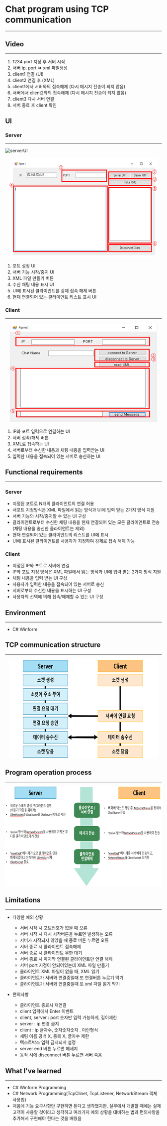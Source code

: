 # Chat program using TCP communication
---

## Video
---

1. 1234 port 지정 후 서버 시작
2. 서버 ip, port => xml 파일생성
2. client1 연결 (UI)
3. client2 연결 후 (XML)
4. client1에서 서버와의 접속해제 (다시 메시지 전송이 되지 않음)
5. 서버에서 client2와의 접속해제 (다시 메시지 전송이 되지 않음)
6. client3 다시 서버 연결
7. 서버 종료 후 client 확인

## UI
### Server
---
![serverUI](https://user-images.githubusercontent.com/67509269/135074223-23522496-a953-4bf6-b012-ff7003b8f8db.PNG)
<p align="center"> <img src="./img/serverUI.PNG" Width="480" Height="320" />  

1. 포트 설정 UI
2. 서버 기능 시작/중지 UI
3. XML 파일 만들기 버튼
4. 수신 채팅 내용 표시 UI
5. UI에 표시된 클라이언트를 강제 접속 해제 버튼
6. 현재 연결되어 있는 클라이언트 리스트 표시 UI

### Client
---
<p align="center"><img src="./img/clientUI.PNG" Width="480" Height="320" />  

1. IP와 포트 입력으로 연결하는 UI
2. 서버 접속/해제 버튼
3. XML로 접속하는 UI
4. 서버로부터 수신한 내용과 채팅 내용을 입력받는 UI
5. 입력한 내용을 접속되어 있는 서버로 송신하는 UI

## Functional requirements
---
### Server
- 지정된 포트로 N개의 클라이언트의 연결 허용
- 서포트 지정방식은 XML 파일에서 읽는 방식과 UI에 입력 받는 2가지 방식 지원
- 서버 기능의 시작/중지할 수 있는 UI 구성
- 클라이언트로부터 수신한 채팅 내용을 현재 연결되어 있는 모든 클라이언트로 전송(채팅 내용을 송신한 클라이언트는 제외)
- 현재 연결되어 있는 클라이언트의 리스트를 UI에 표시
- UI에 표시된 클라이언트를 사용자가 지정하여 강제로 접속 해제 가능

### Client
- 지정된 IP와 포트로 서버에 연결
- IP와 포트 지정 방식은 XML 파일에서 읽는 방식과 UI에 입력 받는 2가지 방식 지원
- 채팅 내용을 입력 받는 UI 구성
- 사용자가 입력한 내용을 접속되어 있는 서버로 송신
- 서버로부터 수신한 내용을 표시하는 UI 구성
- 사용자의 선택에 의해 접속/해제할 수 있는 UI 구성

## Environment
---
- C# Winform

## TCP communication structure
---
<p align="center"><img src="./img/structure.PNG" Width="480" Height="320" /> 

## Program operation process
---
<p align="center"><img src="./img/process.PNG" Width="640" Height="320" /> 

## Limitations
---
- 다양한 예외 상황
  - 서버 시작 시 포트번호가 없을 때 오류
  - 서버 시작 시 다시 시작버튼을 누르면 발생하는 오류
  - 서버가 시작되지 않았을 때 종료 버튼 누르면 오류
  - 서버 종료 시 클라이언트 접속해제
  - 서버 종료 시 클라이언트 무한 대기
  - 서버 종료 시 마지막 연결된 클라이언트만 연결 해제
  - 서버 port 지정이 안되어있는데 XML 파일 만들기
  - 클라이언트 XML 파일이 없을 때, XML 읽기
  - 클라이언트가 서버와 연결중일때 또 연결버튼 누르기 막기
  - 클라이언트가 서버와 연결중일때 또 xml 파일 읽기 막기

- 편의사항
  - 클라이언트 종료시 재연결
  - client 입력에서 Enter 이벤트
  - client, server : port 숫자만 입력 가능하게, 길이제한
  - server : ip 변경 금지
  - client : ip 글자수, 숫자숫자숫자 . 이런형식
  - 채팅 이름 공백 X, 중복 X, 글자수 제한
  - 텍스트박스 입력 금지되게 설정
  - server end 버튼 누르면 메세지
  - 동작 시에 disconnect 버튼 누르면 서버 죽음

## What I've learned
---
- C# Winform Programming
- C# Network Programming(TcpClinet, TcpListener, NetworkStream 객체 사용법)
- 처음에 기능 요구사항만 구현하면 된다고 생각했지만, 실무에서 개발할 때에는 실제 고객이 사용할 것이라고 생각하고 여러가지 예외 상황을 대비하는 법과 편의사항을 추가해서 구현해야 한다는 것을 배웠음

